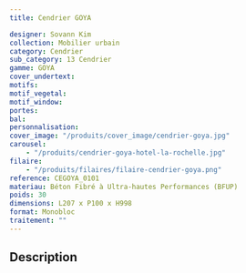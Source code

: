 ```yaml
---
title: Cendrier GOYA

designer: Sovann Kim
collection: Mobilier urbain
category: Cendrier
sub_category: 13 Cendrier
gamme: GOYA
cover_undertext:
motifs:
motif_vegetal:
motif_window:
portes:
bal:
personnalisation:
cover_image: "/produits/cover_image/cendrier-goya.jpg"
carousel:
    - "/produits/cendrier-goya-hotel-la-rochelle.jpg"
filaire:
    - "/produits/filaires/filaire-cendrier-goya.png"
reference: CEGOYA_0101
materiau: Béton Fibré à Ultra-hautes Performances (BFUP)
poids: 30
dimensions: L207 x P100 x H998
format: Monobloc
traitement: ""
---
```


## Description
